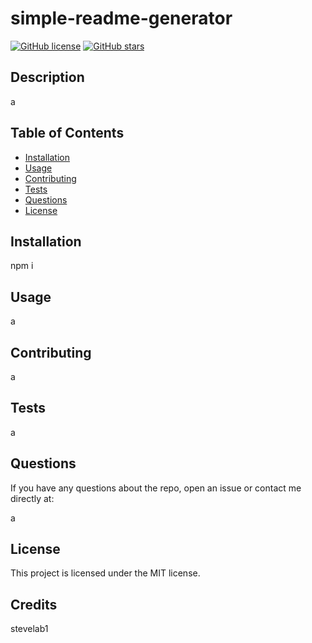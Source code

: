 # simple-readme-generator
  [![GitHub license](https://img.shields.io/github/license/stevelab1/simple-readme-generator)](https://github.com/stevelab1/simple-readme-generator/blob/master/LICENSE)
  [![GitHub stars](https://img.shields.io/github/stars/stevelab1/simple-readme-generator)](https://github.com/stevelab1/simple-readme-generator/stargazers)
  
  ## Description 
  a

  ## Table of Contents
  * [Installation](#installation)
  * [Usage](#usage)
  * [Contributing](#contributing)
  * [Tests](#tests)
  * [Questions](#questions)
  * [License](#license) 
## Installation

  npm i

  ## Usage

  a

  ## Contributing

  a

  ## Tests

  a

  ## Questions

  If you have any questions about the repo, open an issue or contact me directly at:

  a

  ## License

  This project is licensed under the MIT license.

  ## Credits

  stevelab1

  